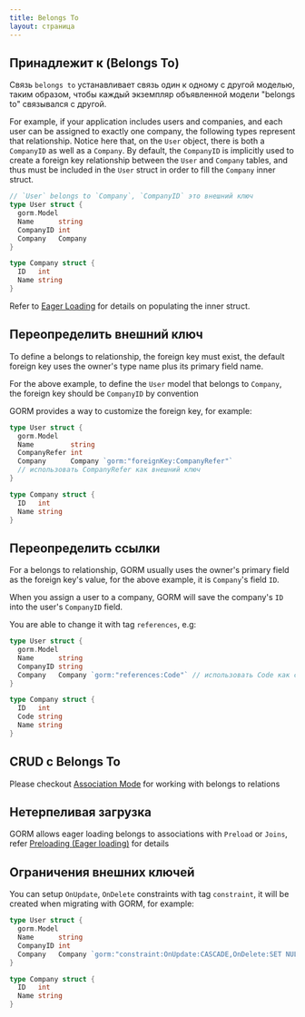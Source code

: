```yaml
---
title: Belongs To
layout: страница
---
```


## Принадлежит к (Belongs To)

Связь `belongs to` устанавливает связь один к одному с другой моделью, таким образом, чтобы каждый экземпляр объявленной модели "belongs to" связывался с другой.

For example, if your application includes users and companies, and each user can be assigned to exactly one company, the following types represent that relationship. Notice here that, on the `User` object, there is both a `CompanyID` as well as a `Company`. By default, the `CompanyID` is implicitly used to create a foreign key relationship between the `User` and `Company` tables, and thus must be included in the `User` struct in order to fill the `Company` inner struct.

```go
// `User` belongs to `Company`, `CompanyID` это внешний ключ
type User struct {
  gorm.Model
  Name      string
  CompanyID int
  Company   Company
}

type Company struct {
  ID   int
  Name string
}
```

Refer to [Eager Loading](belongs_to.html#Eager-Loading) for details on populating the inner struct.

## Переопределить внешний ключ

To define a belongs to relationship, the foreign key must exist, the default foreign key uses the owner's type name plus its primary field name.

For the above example, to define the `User` model that belongs to `Company`, the foreign key should be `CompanyID` by convention

GORM provides a way to customize the foreign key, for example:

```go
type User struct {
  gorm.Model
  Name         string
  CompanyRefer int
  Company      Company `gorm:"foreignKey:CompanyRefer"`
  // использовать CompanyRefer как внешний ключ
}

type Company struct {
  ID   int
  Name string
}
```

## Переопределить ссылки

For a belongs to relationship, GORM usually uses the owner's primary field as the foreign key's value, for the above example, it is `Company`'s field `ID`.

When you assign a user to a company, GORM will save the company's `ID` into the user's `CompanyID` field.

You are able to change it with tag `references`, e.g:

```go
type User struct {
  gorm.Model
  Name      string
  CompanyID string
  Company   Company `gorm:"references:Code"` // использовать Code как ссылку
}

type Company struct {
  ID   int
  Code string
  Name string
}
```

## CRUD с Belongs To

Please checkout [Association Mode](associations.html#Association-Mode) for working with belongs to relations

## Нетерпеливая загрузка

GORM allows eager loading belongs to associations with `Preload` or `Joins`, refer [Preloading (Eager loading)](preload.html) for details

## Ограничения внешних ключей

You can setup `OnUpdate`, `OnDelete` constraints with tag `constraint`, it will be created when migrating with GORM, for example:

```go
type User struct {
  gorm.Model
  Name      string
  CompanyID int
  Company   Company `gorm:"constraint:OnUpdate:CASCADE,OnDelete:SET NULL;"`
}

type Company struct {
  ID   int
  Name string
}
```
